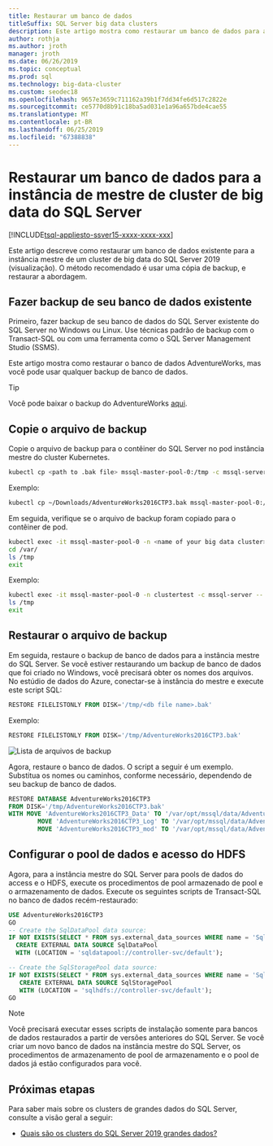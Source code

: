 ```yaml
---
title: Restaurar um banco de dados
titleSuffix: SQL Server big data clusters
description: Este artigo mostra como restaurar um banco de dados para a instância mestre de um cluster de big data do SQL Server 2019 (visualização).
author: rothja
ms.author: jroth
manager: jroth
ms.date: 06/26/2019
ms.topic: conceptual
ms.prod: sql
ms.technology: big-data-cluster
ms.custom: seodec18
ms.openlocfilehash: 9657e3659c711162a39b1f7dd34fe6d517c2822e
ms.sourcegitcommit: ce5770d8b91c18ba5ad031e1a96a657bde4cae55
ms.translationtype: MT
ms.contentlocale: pt-BR
ms.lasthandoff: 06/25/2019
ms.locfileid: "67388838"
---
```

# <a name="restore-a-database-into-the-sql-server-big-data-cluster-master-instance"></a>Restaurar um banco de dados para a instância de mestre de cluster de big data do SQL Server

[!INCLUDE[tsql-appliesto-ssver15-xxxx-xxxx-xxx](../includes/tsql-appliesto-ssver15-xxxx-xxxx-xxx.md)]

Este artigo descreve como restaurar um banco de dados existente para a instância mestre de um cluster de big data do SQL Server 2019 (visualização). O método recomendado é usar uma cópia de backup, e restaurar a abordagem.

## <a name="backup-your-existing-database"></a>Fazer backup de seu banco de dados existente

Primeiro, fazer backup de seu banco de dados do SQL Server existente do SQL Server no Windows ou Linux. Use técnicas padrão de backup com o Transact-SQL ou com uma ferramenta como o SQL Server Management Studio (SSMS).

Este artigo mostra como restaurar o banco de dados AdventureWorks, mas você pode usar qualquer backup de banco de dados. 

> [!TIP]
> Você pode baixar o backup do AdventureWorks [aqui](https://www.microsoft.com/download/details.aspx?id=49502).

## <a name="copy-the-backup-file"></a>Copie o arquivo de backup

Copie o arquivo de backup para o contêiner do SQL Server no pod instância mestre do cluster Kubernetes.

```bash
kubectl cp <path to .bak file> mssql-master-pool-0:/tmp -c mssql-server -n <name of your big data cluster>
```

Exemplo:

```bash
kubectl cp ~/Downloads/AdventureWorks2016CTP3.bak mssql-master-pool-0:/tmp -c mssql-server -n clustertest
```

Em seguida, verifique se o arquivo de backup foram copiado para o contêiner de pod.

```bash
kubectl exec -it mssql-master-pool-0 -n <name of your big data cluster> -c mssql-server -- bin/bash
cd /var/
ls /tmp
exit
```

Exemplo:

```bash
kubectl exec -it mssql-master-pool-0 -n clustertest -c mssql-server -- bin/bash
ls /tmp
exit
```

## <a name="restore-the-backup-file"></a>Restaurar o arquivo de backup

Em seguida, restaure o backup de banco de dados para a instância mestre do SQL Server.  Se você estiver restaurando um backup de banco de dados que foi criado no Windows, você precisará obter os nomes dos arquivos.  No estúdio de dados do Azure, conectar-se à instância do mestre e execute este script SQL:

```sql
RESTORE FILELISTONLY FROM DISK='/tmp/<db file name>.bak'
```

Exemplo:

```sql
RESTORE FILELISTONLY FROM DISK='/tmp/AdventureWorks2016CTP3.bak'
```

![Lista de arquivos de backup](media/restore-database/database-restore-file-list.png)

Agora, restaure o banco de dados. O script a seguir é um exemplo. Substitua os nomes ou caminhos, conforme necessário, dependendo de seu backup de banco de dados.

```sql
RESTORE DATABASE AdventureWorks2016CTP3
FROM DISK='/tmp/AdventureWorks2016CTP3.bak'
WITH MOVE 'AdventureWorks2016CTP3_Data' TO '/var/opt/mssql/data/AdventureWorks2016CTP3_Data.mdf',
        MOVE 'AdventureWorks2016CTP3_Log' TO '/var/opt/mssql/data/AdventureWorks2016CTP3_Log.ldf',
        MOVE 'AdventureWorks2016CTP3_mod' TO '/var/opt/mssql/data/AdventureWorks2016CTP3_mod'
```

## <a name="configure-data-pool-and-hdfs-access"></a>Configurar o pool de dados e acesso do HDFS

Agora, para a instância mestre do SQL Server para pools de dados do access e o HDFS, execute os procedimentos de pool armazenado de pool e o armazenamento de dados. Execute os seguintes scripts de Transact-SQL no banco de dados recém-restaurado:

```sql
USE AdventureWorks2016CTP3
GO
-- Create the SqlDataPool data source:
IF NOT EXISTS(SELECT * FROM sys.external_data_sources WHERE name = 'SqlDataPool')
  CREATE EXTERNAL DATA SOURCE SqlDataPool
  WITH (LOCATION = 'sqldatapool://controller-svc/default');

-- Create the SqlStoragePool data source:
IF NOT EXISTS(SELECT * FROM sys.external_data_sources WHERE name = 'SqlStoragePool')
   CREATE EXTERNAL DATA SOURCE SqlStoragePool
   WITH (LOCATION = 'sqlhdfs://controller-svc/default');
GO
```

> [!NOTE]
> Você precisará executar esses scripts de instalação somente para bancos de dados restaurados a partir de versões anteriores do SQL Server. Se você criar um novo banco de dados na instância mestre do SQL Server, os procedimentos de armazenamento de pool de armazenamento e o pool de dados já estão configurados para você.

## <a name="next-steps"></a>Próximas etapas

Para saber mais sobre os clusters de grandes dados do SQL Server, consulte a visão geral a seguir:

- [Quais são os clusters do SQL Server 2019 grandes dados?](big-data-cluster-overview.md)
